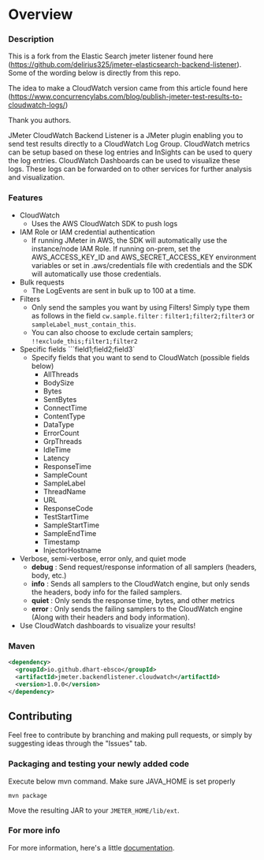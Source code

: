 
# Overview
### Description
This is a fork from the Elastic Search jmeter listener found here (https://github.com/delirius325/jmeter-elasticsearch-backend-listener).  Some of the wording below is directly from this repo.

The idea to make a CloudWatch version came from this article found here (https://www.concurrencylabs.com/blog/publish-jmeter-test-results-to-cloudwatch-logs/)

Thank you authors.

JMeter CloudWatch Backend Listener is a JMeter plugin enabling you to send test results directly to a CloudWatch Log Group. CloudWatch metrics can be setup based on these log entries and InSights can be used to query the log entries.  CloudWatch Dashboards can be used to visualize these logs.  These logs can be forwarded on to other services for further analysis and visualization. 

### Features

* CloudWatch 
  * Uses the AWS CloudWatch SDK to push logs
* IAM Role or IAM credential authentication
  * If running JMeter in AWS, the SDK will automatically use the instance/node IAM Role.  If running on-prem, set the AWS_ACCESS_KEY_ID and AWS_SECRET_ACCESS_KEY environment variables or set in .aws/credentials file with credentials and the SDK will automatically use those credentials. 
* Bulk requests
  * The LogEvents are sent in bulk up to 100 at a time. 
* Filters
  * Only send the samples you want by using Filters! Simply type them as follows in the field ``cw.sample.filter`` : ``filter1;filter2;filter3`` or ``sampleLabel_must_contain_this``.
  * You can also choose to exclude certain samplers; `!!exclude_this;filter1;filter2`
* Specific fields ```field1;field2;field3`
  * Specify fields that you want to send to CloudWatch (possible fields below)
     * AllThreads
     * BodySize
     * Bytes
     * SentBytes
     * ConnectTime
     * ContentType
     * DataType
     * ErrorCount
     * GrpThreads
     * IdleTime
     * Latency
     * ResponseTime
     * SampleCount
     * SampleLabel
     * ThreadName
     * URL
     * ResponseCode
     * TestStartTime
     * SampleStartTime
     * SampleEndTime
     * Timestamp
     * InjectorHostname
* Verbose, semi-verbose, error only, and quiet mode
  * __debug__ : Send request/response information of all samplers (headers, body, etc.)
  * __info__ : Sends all samplers to the CloudWatch engine, but only sends the headers, body info for the failed samplers.
  * __quiet__ : Only sends the response time, bytes, and other metrics
  * __error__ : Only sends the failing samplers to the CloudWatch engine (Along with their headers and body information).
* Use CloudWatch dashboards to visualize your results!


### Maven
```xml
<dependency>
  <groupId>io.github.dhart-ebsco</groupId>
  <artifactId>jmeter.backendlistener.cloudwatch</artifactId>
  <version>1.0.0</version>
</dependency>
```

## Contributing
Feel free to contribute by branching and making pull requests, or simply by suggesting ideas through the "Issues" tab.

### Packaging and testing your newly added code
Execute below mvn command. Make sure JAVA_HOME is set properly
```
mvn package
```
Move the resulting JAR to your `JMETER_HOME/lib/ext`.

### For more info
For more information, here's a little [documentation](https://github.com/dhartebsco/jmeter-CloudWatch-backend-listener/wiki).
